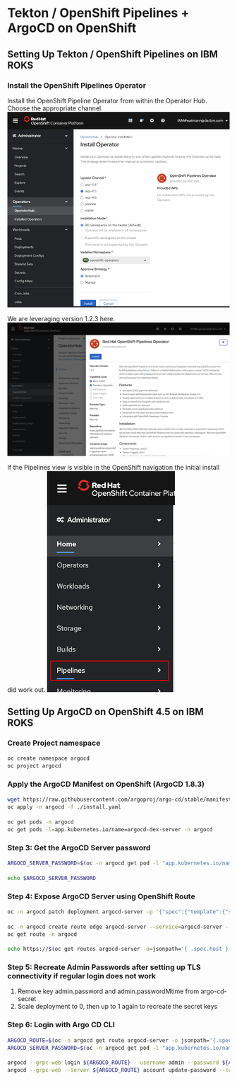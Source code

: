 # Tekton / OpenShift Pipelines + ArgoCD on OpenShift

## Setting Up Tekton / OpenShift Pipelines on IBM ROKS

### Install the OpenShift Pipelines Operator

Install the OpenShift Pipeline Operator from within the Operator Hub. Choose the appropriate channel.
![image](images/pipeline_operator_1.png)

We are leveraging version 1.2.3 here.
![image](images/pipeline_operator_2.png)

If the Pipelines view is visible in the OpenShift navigation the initial install did work out.
![image](images/pipeline_operator_3.png)

## Setting Up ArgoCD on OpenShift 4.5 on IBM ROKS

### Create Project namespace

```bash
oc create namespace argocd
oc project argocd
```

### Apply the ArgoCD Manifest on OpenShift (ArgoCD 1.8.3)

```bash
wget https://raw.githubusercontent.com/argoproj/argo-cd/stable/manifests/install.yaml
oc apply -n argocd -f ./install.yaml

oc get pods -n argocd
oc get pods -l=app.kubernetes.io/name=argocd-dex-server -n argocd
```

### Step 3: Get the ArgoCD Server password

```bash
ARGOCD_SERVER_PASSWORD=$(oc -n argocd get pod -l "app.kubernetes.io/name=argocd-server" -o jsonpath='{.items[*].metadata.name}')

echo $ARGOCD_SERVER_PASSWORD
```

### Step 4: Expose ArgoCD Server using OpenShift Route

```bash
oc -n argocd patch deployment argocd-server -p '{"spec":{"template":{"spec":{"$setElementOrder/containers":[{"name":"argocd-server"}],"containers":[{"command":["argocd-server","--insecure","--staticassets","/shared/app"],"name":"argocd-server"}]}}}}'

oc -n argocd create route edge argocd-server --service=argocd-server --port=http --insecure-policy=Redirect
oc get route -n argocd

echo https://$(oc get routes argocd-server -o=jsonpath='{ .spec.host }')
```

### Step 5: Recreate Admin Passwords after setting up TLS connectivity if regular login does not work

1. Remove key admin.password and admin.passwordMtime from argo-cd-secret
2. Scale deployment to 0, then up to 1 again to recreate the secret keys

### Step 6: Login with Argo CD CLI

```bash
ARGOCD_ROUTE=$(oc -n argocd get route argocd-server -o jsonpath='{.spec.host}')
ARGOCD_SERVER_PASSWORD=$(oc -n argocd get pod -l "app.kubernetes.io/name=argocd-server" -o jsonpath='{.items[*].metadata.name}')

argocd --grpc-web login ${ARGOCD_ROUTE} --username admin --password ${ARGOCD_SERVER_PASSWORD}
argocd --grpc-web --server ${ARGOCD_ROUTE} account update-password --current-password ${ARGOCD_SERVER_PASSWORD} --new-password <yournewpassword>
```
